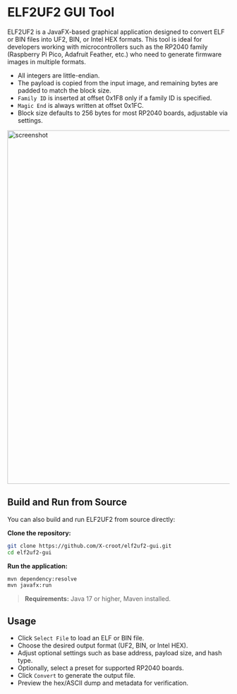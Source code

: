 # ELF2UF2 GUI Tool

ELF2UF2 is a JavaFX-based graphical application designed to convert ELF or BIN files into UF2, BIN, or Intel HEX formats. This tool is ideal for developers working with microcontrollers such as the RP2040 family (Raspberry Pi Pico, Adafruit Feather, etc.) who need to generate firmware images in multiple formats.



* All integers are little-endian.
* The payload is copied from the input image, and remaining bytes are padded to match the block size.
* `Family ID` is inserted at offset 0x1F8 only if a family ID is specified.
* `Magic End` is always written at offset 0x1FC.
* Block size defaults to 256 bytes for most RP2040 boards, adjustable via settings.
<img width="1086" height="802" alt="screenshot" src="https://github.com/user-attachments/assets/a5da43b4-39c2-4c79-a1f3-b6a9f892b023" />

## Build and Run from Source

You can also build and run ELF2UF2 from source directly:

**Clone the repository:**

```bash
git clone https://github.com/X-croot/elf2uf2-gui.git
cd elf2uf2-gui

```


**Run the application:**

```bash
mvn dependency:resolve
mvn javafx:run
```

> **Requirements:** Java 17 or higher, Maven installed.



## Usage

* Click `Select File` to load an ELF or BIN file.
* Choose the desired output format (UF2, BIN, or Intel HEX).
* Adjust optional settings such as base address, payload size, and hash type.
* Optionally, select a preset for supported RP2040 boards.
* Click `Convert` to generate the output file.
* Preview the hex/ASCII dump and metadata for verification.


